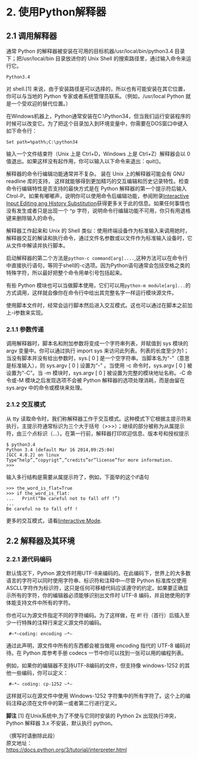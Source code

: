 # 2. 使用Python解释器


## 2.1 调用解释器
  通常 Python 的解释器被安装在可用的目标机器/usr/local/bin/python3.4 目录下；把/usr/local/bin 目录放进你的 Unix Shell 的搜索路径里，通过输入命令来运行它。 
 
```
Python3.4
```

   对 shell.[1] 来说，由于安装路径是可以选择的，所以也有可能安装在其它位置，你可以与当地的 Python 专家或者系统管理员联系。（例如，/usr/local Python 就是一个受欢迎的替代位置。）  

   在Windows机器上，Python通常安装在C:\Python34，但当我们运行安装程序的时候可以改变它。为了把这个目录加入到环境变量中，你需要在DOS窗口中键入如下命令行：  

```
Set path=%path%;C:\python34
```

   输入一个文件结束符（Unix 上是 Ctrl+D，Windows 上是 Ctrl+Z）解释器会以 0 值退出。如果这样没有起作用，你可以输入以下命令来退出：quit()。  

解释器的命令行编辑功能通常并不复杂。 装在 Unix 上的解释器可能会有 GNU readline 库的支持，  这样就能够得到更加精巧的交互编辑和历史记录特性。检查命令行编辑特性是否支持的最快方式是在 Python 解释器的第一个提示符后输入 Ctrol-P。如果有嘟嘟声，说明你可以使用命令后编辑功能，参阅附录[Interactive Input Editing ang History Substitution](https://docs.python.org/3/tutorial/interactive.html#tut-interacting)获得更多关于此的信息。如果任何事情也没有发生或者只是出现一个 ^p 字符，说明命令行编辑功能不可用，你只有用退格键来删除输入的命令。  

  解释器工作起来和 Unix 的 Shell 类似：使用终端设备作为标准输入来调用她时，解释器交互的解读和执行命令，通过文件名参数或以文件作为标准输入设备时，它从文件中解读并执行脚本。 

   启动解释器的第二个方法是```python-c command[arg]....```,这种方法可以在命令行中直接执行语句，等同于shell的-c选项。因为Python语句通常会包括空格之类的特殊字符，所以最好把整个命令用单引号包括起来。  

  有些 Python 模块也可以当做脚本使用，它们可以用```python-m module[arg]...```的方式调用，这样就会像你在命令行中给出其完整名字一样运行模块源文件。  

  使用脚本文件时，经常会运行脚本然后进入交互模式。这也可以通过在脚本之前加上-i参数来实现。

### 2.1.1 参数传递 

  调用解释器时，脚本名和附加参数将变成一个字符串列表，并赋值到 sys 模块的 argv 变量中。你可以通过执行 import sys 来访问此列表。列表的长度至少为1；当没有脚本并没有给出参数时，sys.[ 0 ] 是一个空字符串。当脚本名为“-”（意思是标准输入），则 sys.argv [ 0 ] 设置为“-” 。当使用 -c 命令时，sys.argv [ 0 ] 被设置为“-C”。当 -m 模块时，sys.argv [ 0 ] 被设置为完整的模块地址名称。-C 命令或-M 模块之后发现选项不会被 Python 解释器的选项处理消耗，而是由留在 sys.argv 中的命令或模块来处理。
### 2.1.2 交互模式

  从 tty 读取命令时，我们称解释器工作于交互模式。这种模式下它根据主提示符来执行，主提示符通常标识为三个大于括号（>>>）；继续的部分被称为从属提示符，由三个点标识（...）。在第一行前，解释器打印欢迎信息、版本号和授权提示

```
$ python3.4  
Python 3.4 (default Mar 16 2014,09:25:04)  
[GCC 4.8.2] on linux  
Type”help”,”copyrigt”,”credits”or”license”for more information.  
>>>  
```

  输入多行结构是需要从属提示符了，例如，下面举的这个if语句
  
```
>>> the_word_is_flat=True  
>>> if the_word_is_flat:  
...   Print(“Be careful not to fall off !”)  
...  
Be careful no to fall off !  
```

更多的交互模式，请看[Iinteractive Mode](https://docs.python.org/3/tutorial/appendix.html#tut-interac). 

## 2.2 解释器及其环境

### 2.2.1 源代码编码

  默认情况下，Python 源文件时用UTF-8来编码的。在此编码下，世界上的大多数语言的字符可以同时使用字符串、标识符和注释中—尽管 Python 标准库仅使用ASCLL字符作为标识符，这只是任何可移植代码应该遵守的约定。如果要正确显示所有的字符，你的编辑器必须能够识别出文件时 UTF-8 编码，并且她使用的字体能支持文件中所有的字符。

  你也可以为源文件指定不同的字符编码。为了这样做，在 #! 行（首行）后插入至少一行特殊的注释行来定义源文件的编码。  

```
 #—*—coding: encoding —*—
```

通过此声明，源文件中所有的东西都会被当做用 encoding 指代的 UTF-8 编码对待。在 Python 库参考手册 codecs 一节中你可以找到一张可以用的编程列表。

例如，如果你的编辑器不支持UTF-8编码的文件，但支持像 windows-1252 的其他一些编码，你可以定义：
```
 #—*— coding: cp-1252 —*—
```

 这样就可以在源文件中使用 Windows-1252 字符集中的所有字符了。这个上的编码注释必须在文件中的第一或者第二行进行定义。

**脚注** [1]  在Unix系统中,为了不使与它同时安装的 Python 2x 出现执行冲突，Python 解释器 3.x 不安装，默认执行 python。


（撰写时请删除此段）   
原文地址：     
https://docs.python.org/3/tutorial/interpreter.html

  
